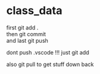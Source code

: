 # class_data
first git add .<br> 
then git commit<br>
and last git push<br>

dont push .vscode !!!
just git add <file names to push>

also git pull to get stuff down back